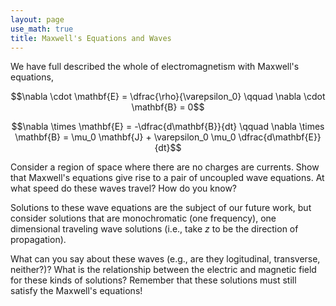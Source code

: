 ```yaml
---
layout: page
use_math: true
title: Maxwell's Equations and Waves
---
```


We have full described the whole of electromagnetism with Maxwell's equations,

$$\nabla \cdot \mathbf{E} = \dfrac{\rho}{\varepsilon_0} \qquad \nabla \cdot \mathbf{B}
 = 0$$

 $$\nabla \times \mathbf{E} = -\dfrac{d\mathbf{B}}{dt} \qquad \nabla \times \mathbf{B}
  = \mu_0 \mathbf{J} + \varepsilon_0 \mu_0 \dfrac{d\mathbf{E}}{dt}$$

Consider a region of space where there are no charges are currents. Show that Maxwell's equations give rise to a pair of uncoupled wave equations. At what speed do these waves travel? How do you know?

Solutions to these wave equations are the subject of our future work, but consider solutions that are monochromatic (one frequency), one dimensional traveling wave solutions (i.e., take $z$ to be the direction of propagation).

What can you say about these waves (e.g., are they logitudinal, transverse, neither?)? What is the relationship between the electric and magnetic field for these kinds of solutions? Remember that these solutions must still satisfy the Maxwell's equations!
